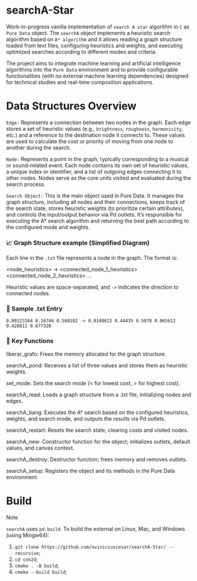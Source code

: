 # searchA-Star
Work-in-progress vanilla implementation of  ``search A star`` algorithm in `C` as ``Pure Data`` object.
The ``searchA`` object implements a heuristic search algorithm based on `A* algorithm` and it allows reading a graph structure loaded from text files, configuring heuristics and weights, and executing optimized searches according to different modes and criteria.

The project aims to integrate machine learning and artificial intelligence algorithms into the `Pure Data` environment and to provide configurable functionalities (with no external machine learning dependencies) designed for technical studies and real-time composition applications.



# Data Structures Overview
``Edge:``
Represents a connection between two nodes in the graph. Each edge stores a set of heuristic values (e.g., ``brightness``, ``roughness``, ``harmonicity``, etc.) and a reference to the destination node it connects to. These values are used to calculate the cost or priority of moving from one node to another during the search.

``Node:``
Represents a point in the graph, typically corresponding to a musical or sound-related event. Each node contains its own set of heuristic values, a unique index or identifier, and a list of outgoing edges connecting it to other nodes. Nodes serve as the core units visited and evaluated during the search process.

``Search Object:``
This is the main object used in Pure Data. It manages the graph structure, including all nodes and their connections, keeps track of the search state, stores heuristic weights (to prioritize certain attributes), and controls the input/output behavior via Pd outlets. It’s responsible for executing the A* search algorithm and returning the best path according to the configured mode and weights.

### 📈 Graph Structure example (Simplified Diagram) 

Each line in the ``.txt`` file represents a node in the graph. The format is:

<node_heuristics> -> <connected_node_1_heuristics> <connected_node_2_heuristics> ...

Heuristic values are space-separated, and ``->`` indicates the direction to connected nodes.

### 🔢 Sample .txt Entry
``0.00123164 0.16744 0.560182 -> 0.0149622 0.44435 0.5078 0.065612 0.428811 0.677328``



### 🧠 Key Functions

liberar_grafo: Frees the memory allocated for the graph structure.

searchA_pond: Receives a list of three values and stores them as heuristic weights.

set_mode: Sets the search mode (< for lowest cost, > for highest cost).

searchA_read: Loads a graph structure from a .txt file, initializing nodes and edges.

searchA_bang: Executes the A* search based on the configured heuristics, weights, and search mode, and outputs the results via Pd outlets.

searchA_restart: Resets the search state, clearing costs and visited nodes.

searchA_new: Constructor function for the object; initializes outlets, default values, and canvas context.

searchA_destroy: Destructor function; frees memory and removes outlets.

searchA_setup: Registers the object and its methods in the Pure Data environment.


# Build
> [!NOTE]
`searchA` uses `pd.build`. To build the external on Linux, Mac, and Windows (using Mingw64):

1. `git clone https://github.com/oviniciuscesar/searchA-Star/ --recursive`;
2. `cd cnn2d`;
4. `cmake . -B build`;
5. `cmake --build build`;

